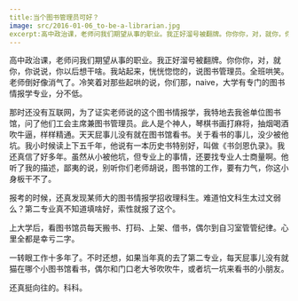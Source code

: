 ```yaml
---
title:当个图书管理员可好？
image: src/2016-01-06_to-be-a-librarian.jpg
excerpt:高中政治课，老师问我们期望从事的职业。我正好溜号被翻牌。你你你，对，就你，你说说，你以后想干啥。我站起来，恍恍惚惚的，说图书管理员。全班哄笑。老师倒好像消气了。冷笑着对那些起哄的说，你们那，naive，大学有专门的图书情报学专业，分不低。
---
```


高中政治课，老师问我们期望从事的职业。我正好溜号被翻牌。你你你，对，就你，你说说，你以后想干啥。我站起来，恍恍惚惚的，说图书管理员。全班哄笑。老师倒好像消气了。冷笑着对那些起哄的说，你们那，naive，大学有专门的图书情报学专业，分不低。

那时还没有互联网，为了证实老师说的这个图书情报学，我特地去我爸单位图书馆，问了他们工会主席兼图书管理员。此人是个神人，琴棋书画打麻将，抽烟喝酒吹牛逼，样样精通。天天屁事儿没有就在图书馆看书。关于看书的事儿，没少被他坑。我小时候读上下五千年，他说有一本历史书特别好，叫做《书剑恩仇录》。我还真信了好多年。虽然从小被他坑，但专业上的事情，还要找专业人士商量啊。他听了我的描述，鄙夷的说，别听你们老师胡说，图书馆的工作，要有力气，你这小身板干不了。

报考的时候，还真发现某师大的图书情报学招收理科生。难道怕文科生太过文弱么？第二专业真不知道填啥好，索性就报了这个。

上大学后，看图书馆员每天搬书、打码、上架、借书，偶尔到自习室管管纪律。心里全都是幸亏二字。

一转眼工作十多年了。不时还想，如果当年真的去了第二专业，每天屁事儿没有就猫在哪个小图书馆看书，偶尔和门口老大爷吹吹牛，或者坑一坑来看书的小朋友。

还真挺向往的。科科。